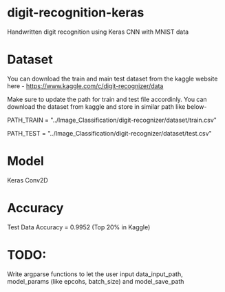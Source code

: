 # digit-recognition-keras
Handwritten digit recognition using Keras CNN with MNIST data

# Dataset
You can download the train and main test dataset from the kaggle website here - https://www.kaggle.com/c/digit-recognizer/data

Make sure to update the path for train and test file accordinly. You can download the dataset from kaggle and store in similar path like below-

PATH_TRAIN = "../Image_Classification/digit-recognizer/dataset/train.csv"

PATH_TEST = "../Image_Classification/digit-recognizer/dataset/test.csv"

# Model
Keras Conv2D

# Accuracy
Test Data Accuracy = 0.9952 (Top 20% in Kaggle)

# TODO:
Write argparse functions to let the user input data_input_path, model_params (like epcohs, batch_size) and model_save_path
